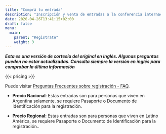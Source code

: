 ```yaml
---
title: "Comprá tu entrada"
description: "Inscripción y venta de entradas a la conferencia internacional FOSS4G edición 2021, Buenos Aires Argentina."
date: 2020-04-26T13:41:15+02:00
draft: false
menu:
  main:
    parent: "Registrate"
    weight: 3
---
```


***Esta es una versión de cortesía del original en inglés. Algunas preguntas pueden no estar actualizadas. Consulta siempre la versión en inglés para comprobar la última información***

{{< pricing >}}

Puede visitar [Preguntas Frecuentes sobre registración - FAQ](https://registration.2021.foss4g.org/OSGeo/FOSS4G/faq/).

- **Precio Nacional**: Estas entradas son para personas que viven en Argentina solamente, se requiere Pasaporte o Documento de Identificación para la registración.

- **Precio Regional**: Estas entradas son para personas que viven en Latino América,  se requiere Pasaporte o Documento de Identificación para la registración..
